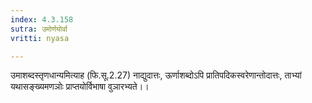 ```yaml
---
index: 4.3.158
sutra: उमोर्णयोर्वा
vritti: nyasa

---
```

उमाशब्दस्तृणधान्यमित्याह (फि.सू.2.27) नाद्युदात्तः, ऊर्णाशब्दोऽपि प्रातिपदिकस्वरेणान्तोदात्तः, ताभ्यां यथासङ्ख्यमणञोः प्राप्तयोर्विभाषा वुञारभ्यते।।